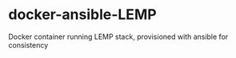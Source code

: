 # docker-ansible-LEMP
Docker container running LEMP stack, provisioned with ansible for consistency
